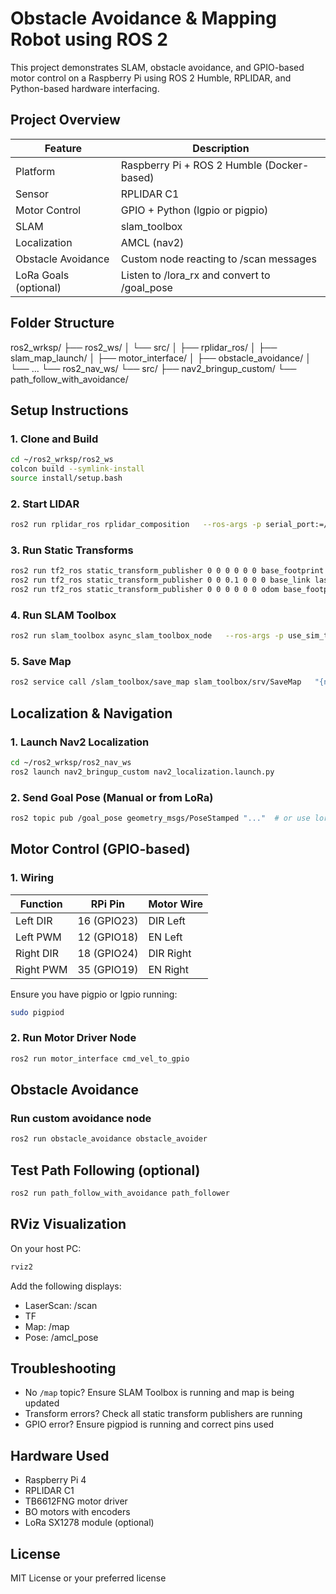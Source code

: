 # Obstacle Avoidance & Mapping Robot using ROS 2

This project demonstrates SLAM, obstacle avoidance, and GPIO-based motor control on a Raspberry Pi using ROS 2 Humble, RPLIDAR, and Python-based hardware interfacing.

## Project Overview

| Feature                  | Description                                     |
|--------------------------|-------------------------------------------------|
| Platform                 | Raspberry Pi + ROS 2 Humble (Docker-based)     |
| Sensor                   | RPLIDAR C1                                      |
| Motor Control            | GPIO + Python (lgpio or pigpio)                |
| SLAM                     | slam_toolbox                                    |
| Localization             | AMCL (nav2)                                     |
| Obstacle Avoidance       | Custom node reacting to /scan messages         |
| LoRa Goals (optional)    | Listen to /lora_rx and convert to /goal_pose    |

## Folder Structure

ros2_wrksp/
├── ros2_ws/
│   └── src/
│       ├── rplidar_ros/
│       ├── slam_map_launch/
│       ├── motor_interface/
│       ├── obstacle_avoidance/
│       └── ...
└── ros2_nav_ws/
    └── src/
        ├── nav2_bringup_custom/
        └── path_follow_with_avoidance/

## Setup Instructions

### 1. Clone and Build
```bash
cd ~/ros2_wrksp/ros2_ws
colcon build --symlink-install
source install/setup.bash
```

### 2. Start LIDAR
```bash
ros2 run rplidar_ros rplidar_composition   --ros-args -p serial_port:=/dev/ttyUSB0 -p serial_baudrate:=460800   -p frame_id:=laser -p scan_mode:=Standard &
```

### 3. Run Static Transforms
```bash
ros2 run tf2_ros static_transform_publisher 0 0 0 0 0 0 base_footprint base_link &
ros2 run tf2_ros static_transform_publisher 0 0 0.1 0 0 0 base_link laser &
ros2 run tf2_ros static_transform_publisher 0 0 0 0 0 0 odom base_footprint &
```

### 4. Run SLAM Toolbox
```bash
ros2 run slam_toolbox async_slam_toolbox_node   --ros-args -p use_sim_time:=false -p provide_odom_frame:=false   -p base_frame:=base_link -p map_frame:=map -p scan_topic:=scan &
```

### 5. Save Map
```bash
ros2 service call /slam_toolbox/save_map slam_toolbox/srv/SaveMap   "{name: {data: '/ros2_wrksp/ros2_ws/maps/full_room_map'}}"
```

## Localization & Navigation

### 1. Launch Nav2 Localization
```bash
cd ~/ros2_wrksp/ros2_nav_ws
ros2 launch nav2_bringup_custom nav2_localization.launch.py
```

### 2. Send Goal Pose (Manual or from LoRa)
```bash
ros2 topic pub /goal_pose geometry_msgs/PoseStamped "..."  # or use lora_listener node
```

## Motor Control (GPIO-based)

### 1. Wiring

| Function          | RPi Pin | Motor Wire   |
|------------------|---------|--------------|
| Left DIR         | 16 (GPIO23) | DIR Left     |
| Left PWM         | 12 (GPIO18) | EN Left      |
| Right DIR        | 18 (GPIO24) | DIR Right    |
| Right PWM        | 35 (GPIO19) | EN Right     |

Ensure you have pigpio or lgpio running:
```bash
sudo pigpiod
```

### 2. Run Motor Driver Node
```bash
ros2 run motor_interface cmd_vel_to_gpio
```

## Obstacle Avoidance

### Run custom avoidance node
```bash
ros2 run obstacle_avoidance obstacle_avoider
```

## Test Path Following (optional)
```bash
ros2 run path_follow_with_avoidance path_follower
```

## RViz Visualization

On your host PC:
```bash
rviz2
```

Add the following displays:
- LaserScan: /scan
- TF
- Map: /map
- Pose: /amcl_pose

## Troubleshooting

- No `/map` topic? Ensure SLAM Toolbox is running and map is being updated
- Transform errors? Check all static transform publishers are running
- GPIO error? Ensure pigpiod is running and correct pins used

## Hardware Used

- Raspberry Pi 4
- RPLIDAR C1
- TB6612FNG motor driver
- BO motors with encoders
- LoRa SX1278 module (optional)

## License

MIT License or your preferred license
